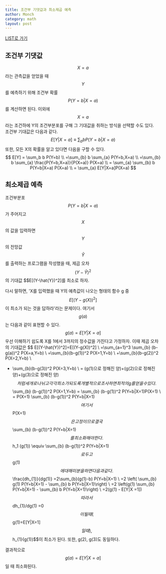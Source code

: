 ```yaml
---
title: 조건부 기댓값과 최소제곱 예측
author: Monch
category: math
layout: post
---
```


[LIST로 가기](https://songminkee.github.io/math/2030/05/03/list.html)

<h2>조건부 기댓값</h2>

$$X=a$$라는 관측값을 얻었을 때 $$Y$$를 예측하기 위해 조건부 확률 $$P(Y=b|X=a)$$를 계산하면 된다. 이외에 $$X=a$$라는 조건하에 Y의 조건부분포를 구해 그 기대값을 취하는 방식을 선택할 수도 있다.  
조건부 기대값은 다음과 같다.
$$
E[Y|X=a] \equiv \sum_{b}bP(Y=b|X=a)
$$
또한, 모든 X의 확률을 알고 있다면 다음을 구할 수 있다.
$$
E[Y] = \sum_b b P(Y=b) \\ =\sum_{b} b \sum_{a} P(Y=b,X=a) \\
=\sum_{b} b \sum_{a} \frac{P(Y=b,X=a)}{P(X=a)} P(X=a) \\
= \sum_{a} \sum_{b} b P(Y=b|X=a) P(X=a) \\
= \sum_{a} E[Y|X=a]P(X=a)
$$


<h2>최소제곱 예측</h2>

조건부분포 $$P(Y=b|X=a)$$가 주어지고 $$X$$의 값을 입력하면 $$Y$$의 전망값 $$\hat{Y}$$를 출력하는 프로그램을 작성했을 때, 제곱 오차 $$(Y-\hat{Y})^2$$의 기대값 $$E[(Y-\hat{Y})^2]를 최소로 하자.

다시 말하면, 'X를 입력했을 때 Y의 예측값이 나오는 형태의 함수 g 중 $$E[(Y-g(X))^2]$$이 최소가 되는 것을 답하라'라는 문제이다. 여기서 $$g(a)$$는 다음과 같이 표현할 수 있다.
$$
g(a)=E[Y|X=a]
$$
우선 이해하기 쉽도록 X를 1에서 3까지의 정수값을 가진다고 가정하자. 이때 제곱 오차의 기대값은
$$
E[(Y-\hat{Y})^2]=E[(Y-g(X))^2] \\
=\sum_{a=1}^3 \sum_{b} (b-g(a))^2 P(X=a,Y=b) \\
=\sum_{b}(b-g(1))^2 P(X=1,Y=b) \\
+\sum_{b}(b-g(2))^2 P(X=2,Y=b) \\
+ \sum_{b}(b-g(3))^2 P(X=3,Y=b) \\
= (g(1)으로 정해진 양)+(g(2)으로 정해진 양)+(g(3)으로 정해진 양)
$$
처럼 세 개로 나뉘고 각각 최소가 되도록 개별적으로 조사하면 최적의 g를 얻을 수 있다.
$$
\sum_{b} (b-g(1))^2 P(X=1,Y=b) = \sum_{b} (b-g(1))^2 P(Y=b|X=1)P(X=1) \\
= P(X=1) \sum_{b} (b-g(1))^2 P(Y=b|X=1)
$$
여기서 $$P(X=1)$$은 고정이므로 결국 $$\sum_{b} (b-g(1))^2 P(Y=b|X=1)$$를 최소화 해야한다. 
$$
h_1 (g(1)) \equiv \sum_{b} (b-g(1))^2 P(Y=b|X=1)
$$
로 두고 $$g(1)$$에 대해 미분을 하면 다음과 같다.
$$
\frac{dh_{1}}{dg(1)} =2\sum_{b}(g(1)-b) P(Y=b|X=1) \\
=2 \left( \sum_{b} g(1) P(Y=b|X=1) - \sum_{b} b P(Y=b|X=1)\right) \\
=2 \left(g(1) \sum_{b} P(Y=b|X=1) - \sum_{b} b P(Y=b|X=1)\right) \\
=2(g(1) - E[Y|X =1])
$$
따라서 $$dh_{1}/dg(1) =0$$이 될 때( $$g(1)=E[Y|X=1]$$ 일 때), $$h_{1}(g(1))$$이 최소가 된다. 또한, g(2), g(3)도 동일하다.

결과적으로 $$g(a) = E[Y|X=a]$$일 때 최소화된다.

